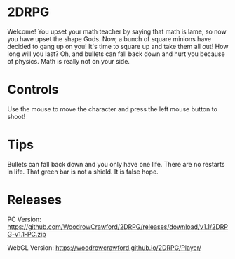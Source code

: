 # 2DRPG
Welcome! You upset your math teacher by saying that math is lame, so now you have upset the shape Gods.
Now, a bunch of square minions have decided to gang up on you! It's time to square up and take them all out! How long will you last?
Oh, and bullets can fall back down and hurt you because of physics. Math is really not on your side.


# Controls
Use the mouse to move the character and press the left mouse button to shoot! 

# Tips
Bullets can fall back down and you only have one life. There are no restarts in life.
That green bar is not a shield. It is false hope.

# Releases
PC Version: https://github.com/WoodrowCrawford/2DRPG/releases/download/v1.1/2DRPG-v1.1-PC.zip

WebGL Version: https://woodrowcrawford.github.io/2DRPG/Player/
